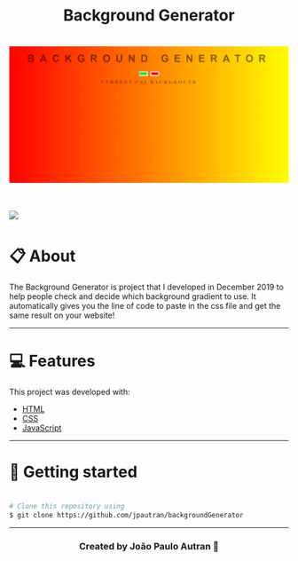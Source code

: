 <h1 align="center">
    Background Generator
</h1>

<h1>
<img src ="assets/img/background.png" align="center">
</h1>

<h1>
<img src="assets/img/background.gif" align="center">
</h1>

# 📋 About

The Background Generator is project that I developed in December 2019 to help people check and decide which background gradient to use. It automatically gives you the line of code to paste in the css file and get the same result on your website!

---

# 💻 Features 

This project was developed with:
- [HTML](https://developer.mozilla.org/en-US/docs/Web/HTML)
- [CSS](https://developer.mozilla.org/en-US/docs/Web/CSS)
- [JavaScript](https://developer.mozilla.org/en-US/docs/Learn/Getting_started_with_the_web/JavaScript_basics)

---

# 📂 Getting started
```bash

# Clone this repository using
$ git clone https://github.com/jpautran/backgroundGenerator

```
---

<h3 align="center">
Created by João Paulo Autran 🚀
</h3>            